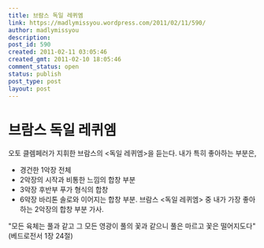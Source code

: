 ```yaml
---
title: 브람스 독일 레퀴엠
link: https://madlymissyou.wordpress.com/2011/02/11/590/
author: madlymissyou
description: 
post_id: 590
created: 2011-02-11 03:05:46
created_gmt: 2011-02-10 18:05:46
comment_status: open
status: publish
post_type: post
layout: post
---
```


# 브람스 독일 레퀴엠

오토 클렘페러가 지휘한 브람스의 <독일 레퀴엠>을 듣는다. 내가 특히 좋아하는 부분은, 

  * 경건한 1악장 전체
  * 2악장의 시작과 비통한 느낌의 합창 부분
  * 3악장 후반부 푸가 형식의 합창
  * 6악장 바리톤 솔로와 이어지는 합창 부분.
브람스 <독일 레퀴엠> 중 내가 가장 좋아하는 2악장의 합창 부분 가사. 

"모든 육체는 풀과 같고 그 모든 영광이 풀의 꽃과 같으니 풀은 마르고 꽃은 떨어지도다" (베드로전서 1장 24절)